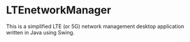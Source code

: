# LTEnetworkManager
This is a simplified LTE (or 5G) network management desktop application written in Java using Swing.
